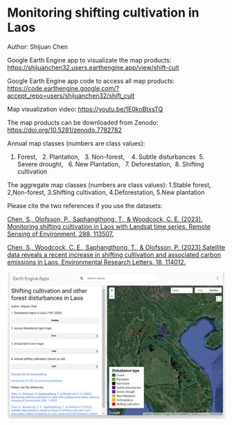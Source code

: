# Monitoring shifting cultivation in Laos

Author: Shijuan Chen

Google Earth Engine app to visualizate the map products: https://shijuanchen32.users.earthengine.app/view/shift-cult

Google Earth Engine app code to access all map products: 
https://code.earthengine.google.com/?accept_repo=users/shijuanchen32/shift_cult

Map visualization video: https://youtu.be/1E0koBtxsTQ 

The map products can be downloaded from Zenodo: https://doi.org/10.5281/zenodo.7782782 

Annual map classes (numbers are class values):
1. Forest,   2. Plantation,   3. Non-forest,    4. Subtle disturbances  5. Severe drought,   6. New Plantation,   7. Deforestation,  8. Shifting cultivation

The aggregate map classes (numbers are class values):
1.Stable forest, 2,Non-forest, 3.Shifting cultivation, 4.Deforestation, 5.New plantation

Please cite the two references if you use the datasets:

[Chen, S., Olofsson, P., Saphangthong, T., & Woodcock, C. E. (2023). Monitoring shifting cultivation in Laos with Landsat time series. Remote Sensing of Environment, 288, 113507.](https://www.sciencedirect.com/science/article/pii/S0034425723000585)

[Chen, S., Woodcock, C. E., Saphangthong, T., & Olofsson, P. (2023).Satellite data reveals a recent increase in shifting cultivation and associated carbon emissions in Laos. Environmental Research Letters, 18, 114012.](https://iopscience.iop.org/article/10.1088/1748-9326/acffdd)


![GEE_shift_cult.png](https://github.com/shijuanchen/shift_cult/blob/main/GEE_shift_cult.png)
